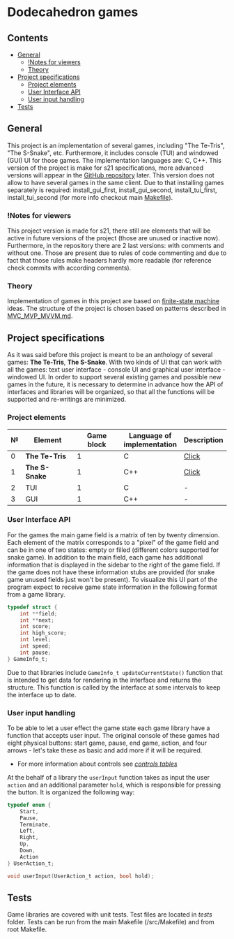 # Dodecahedron games

## Contents
- [General](#general)
  - [!Notes for viewers](#notes-for-viewers)
  - [Theory](#theory)
- [Project specifications](#project-specifications)
  - [Project elements](#project-elements)
  - [User Interface API](#user-interface-api)
  - [User input handling](#user-input-handling)
- [Tests](#tests)

## General
This project is an implementation of several games, including "The Te-Tris", "The S-Snake", etc. Furthermore, it includes console (TUI) and windowed (GUI) UI for those games. The implementation languages are: C, C++. This version of the project is make for s21 specifications, more advanced versions will appear in the [GitHub repository](https://github.com/Georgiy-JO/game_dodecahedron) later. This version does not allow to have several games in the same client. Due to that installing games separately is required: install_gui_first, install_gui_second, install_tui_first, install_tui_second (for more info checkout main [Makefile](/src/Makefile)).

### !Notes for viewers
This project version is made for s21, there still are elements that will be active in future versions of the project (those are unused or inactive now). Furthermore, in the repository there are 2 last versions: with comments and without one. Those are present due to rules of code commenting and due to fact that those rules make headers hardly more readable (for reference check commits with according comments).

### Theory

Implementation of games in this project are based on [finite-state machine](/materials/Finite-state_machine.md) ideas. The structure of the project is chosen based on patterns described in [MVC_MVP_MVVM.md](/materials/MVC_MVP_MVVM.md).


## Project specifications 

As it was said before this project is meant to be an anthology of several games: **The Te-Tris**, **The S-Snake**. With two kinds of UI that can work with all the games: text user interface - console UI and graphical user interface - windowed UI. In order to support several existing games and possible new games in the future, it is necessary to determine in advance how the API of interfaces and libraries will be organized, so that all the functions will be supported and re-writings are minimized.

### Project elements

| №   | Element    |Game block| Language of <br> implementation | Description |
| --- | ---------- |---| ------------------------------- | ----------- |
| 0   | **The Te-Tris** |1| C                               | [Click](/src/brick_game/tetris/README.md)   |
| 1   | **The S-Snake**  |1| C++                             | [Click](/src/brick_game/snake/README.md)   |
| 2   | TUI |1| C                               | -   |
| 3   | GUI        |1| C++                             |-   |


### User Interface API

For the games the main game field is a matrix of ten by twenty dimension. Each element of the matrix corresponds to a "pixel" of the game field and can be in one of two states: empty or filled (different colors supported for snake game). In addition to the main field, each game has additional information that is displayed in the sidebar to the right of the game field. If the game does not have these information stubs are provided (for snake game unused fields just won't be present).
To visualize this UI part of the program expect to receive game state information in the following format from a game library.
``` C
typedef struct {
    int **field;
    int **next;
    int score;
    int high_score;
    int level;
    int speed;
    int pause;
} GameInfo_t;
```

Due to that libraries include `GameInfo_t updateCurrentState()` function that is intended to get data for rendering in the interface and returns the structure. This function is called by the interface at some intervals to keep the interface up to date.


### User input handling

To be able to let a user effect the game state each game library have a function that accepts user input. 
The original console of these games had eight physical buttons: start game, pause, end game, action, and four arrows - let's take these as basic and add more if it will be required. 
- For more information about controls see [*controls tables*](/materials/Controls_tables.md)

At the behalf of a library the `userInput` function takes as input the user `action` and an additional parameter `hold`, which is responsible for pressing the button. It is organized the following way:
```C
typedef enum {
    Start,
    Pause,
    Terminate,
    Left,
    Right,
    Up,
    Down,
    Action
} UserAction_t;

void userInput(UserAction_t action, bool hold);
```

## Tests

Game libraries are covered with unit tests. Test files are located in *tests* folder. Tests can be run from the main Makefile (/src/Makefile) and from root Makefile.